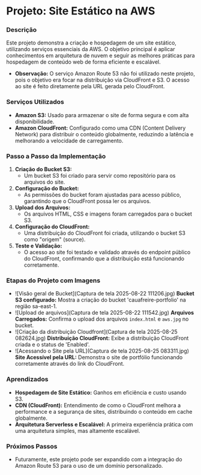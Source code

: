 # Projeto: Site Estático na AWS

### Descrição
Este projeto demonstra a criação e hospedagem de um site estático, utilizando serviços essenciais da AWS. O objetivo principal é aplicar conhecimentos em arquitetura de nuvem e seguir as melhores práticas para hospedagem de conteúdo web de forma eficiente e escalável.

* **Observação:** O serviço Amazon Route 53 não foi utilizado neste projeto, pois o objetivo era focar na distribuição via CloudFront e S3. O acesso ao site é feito diretamente pela URL gerada pelo CloudFront.

### Serviços Utilizados
* **Amazon S3:** Usado para armazenar o site de forma segura e com alta disponibilidade.
* **Amazon CloudFront:** Configurado como uma CDN (Content Delivery Network) para distribuir o conteúdo globalmente, reduzindo a latência e melhorando a velocidade de carregamento.

### Passo a Passo da Implementação
1.  **Criação do Bucket S3:**
    * Um bucket S3 foi criado para servir como repositório para os arquivos do site.
2.  **Configuração do Bucket:**
    * As permissões do bucket foram ajustadas para acesso público, garantindo que o CloudFront possa ler os arquivos.
3.  **Upload dos Arquivos:**
    * Os arquivos HTML, CSS e imagens foram carregados para o bucket S3.
4.  **Configuração do CloudFront:**
    * Uma distribuição do CloudFront foi criada, utilizando o bucket S3 como "origem" (source).
5.  **Teste e Validação:**
    * O acesso ao site foi testado e validado através do endpoint público do CloudFront, confirmando que a distribuição está funcionando corretamente.

### Etapas do Projeto com Imagens
* ![Visão geral de Bucket](Captura de tela 2025-08-22 111206.jpg) **Bucket S3 configurado:** Mostra a criação do bucket 'cauafreire-portfolio' na região sa-east-1.
* ![Upload de arquivos](Captura de tela 2025-08-22 111542.jpg) **Arquivos Carregados:** Confirma o upload dos arquivos `index.html` e `aws.jpg` no bucket.
* ![Criação da distribuição Cloudfront](Captura de tela 2025-08-25 082624.jpg) **Distribuição CloudFront:** Exibe a distribuição CloudFront criada e o status de 'Enabled'.
* ![Acessando o Site pela URL](Captura de tela 2025-08-25 083311.jpg) **Site Acessível pela URL:** Demonstra o site de portfólio funcionando corretamente através do link do CloudFront.

### Aprendizados
* **Hospedagem de Site Estático:** Ganhos em eficiência e custo usando S3.
* **CDN (CloudFront):** Entendimento de como o CloudFront melhora a performance e a segurança de sites, distribuindo o conteúdo em cache globalmente.
* **Arquitetura Serverless e Escalável:** A primeira experiência prática com uma arquitetura simples, mas altamente escalável.

### Próximos Passos
* Futuramente, este projeto pode ser expandido com a integração do Amazon Route 53 para o uso de um domínio personalizado.
